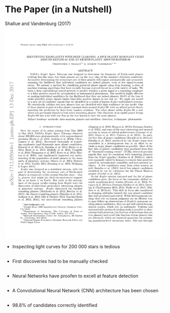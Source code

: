 # The Paper (in a Nutshell)

Shallue and Vandenburg (2017)

<div class="grid grid-cols-2 justify-center justify-items-center items-start">
<div>  
<a href="https://arxiv.org/pdf/1712.05044" target="_blank">
  <img src="/images/1712.05044v1-01.png" class="max-h-100 shadow-xl hover:shadow-2xl ease-in-out duration-400" />
</a>
</div>
<div class="mt-5 list">

* Inspecting light curves for 200 000 stars is tedious
* First discoveries had to be manually checked
* Neural Networks have proofen to excell at feature detection
* A Convolutional Neural Network (CNN) architecture has been chosen
* 98.8% of candidates correctly identified 

</div>
</div>

<style>
  a {
    border-style: none !important;
  }

  a:hover {
    border-style: none !important;
  }

  .list li{
    margin-bottom: 1.8rem !important;
  }
</style>